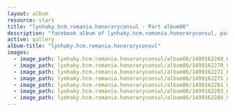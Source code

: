 ```yaml
---
layout: album
resource: stars
title: "lynhaky.hcm.romania.honoraryconsul - Part album86"
description: "facebook album of lynhaky.hcm.romania.honoraryconsul, part album86."
active: gallery
album-title: "lynhaky.hcm.romania.honoraryconsul"
images:
  - image_path: lynhaky.hcm.romania.honoraryconsul/album86/1499162269_8u9a4621.jpg
  - image_path: lynhaky.hcm.romania.honoraryconsul/album86/1499162270_8u9a4628.jpg
  - image_path: lynhaky.hcm.romania.honoraryconsul/album86/1499162272_8u9a4630.jpg
  - image_path: lynhaky.hcm.romania.honoraryconsul/album86/1499162275_8u9a4642.jpg
  - image_path: lynhaky.hcm.romania.honoraryconsul/album86/1499162281_8u9a4668.jpg
  - image_path: lynhaky.hcm.romania.honoraryconsul/album86/1499162283_8u9a4675.jpg
  - image_path: lynhaky.hcm.romania.honoraryconsul/album86/1499162284_8u9a4680.jpg
---
```

